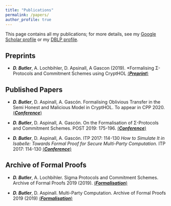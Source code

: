 ```yaml
---
title: "Publications"
permalink: /papers/
author_profile: true
---
```


This page contains all my publications; for more details, see my [Google Scholar profile](https://scholar.google.com/citations?user=b-9lOqgAAAAJ&hl=en) or my [DBLP profile](https://dblp.org/pers/hd/b/Butler_0002:David).

## Preprints

* ***D. Butler***, A. Lochbihler, D. Apsinall, A Gascon (2019). *Formalising Σ-Protocols and Commitment Schemes using CryptHOL [(***Preprint***)](https://eprint.iacr.org/2019/1185.pdf)


## Published Papers

* ***D. Butler***, D. Aspinall, A. Gascón. Formalising Oblivious Transfer in the Semi Honest and Malicious Model in CryptHOL. To appear in CPP 2020. [(***Conference***)](https://eprint.iacr.org/2019/1449.pdf)

* ***D. Butler***, D. Aspinall, A. Gascón. On the Formalisation of Σ-Protocols and Commitment Schemes. POST 2019: 175-196. [(***Conference***)](https://link.springer.com/chapter/10.1007/978-3-030-17138-4_8)

* ***D. Butler***, D. Aspinall, A. Gascón. ITP 2017: 114-130 *How to Simulate It in Isabelle: Towards Formal Proof for Secure Multi-Party Computation.* ITP 2017: 114-130 [(***Conference***)](https://arxiv.org/abs/1805.12482)

## Archive of Formal Proofs

* ***D. Butler***, A. Lochbihler. Sigma Protocols and Commitment Schemes. Archive of Formal Proofs 2019 (2019). [(***Formalisation***)](https://www.isa-afp.org/entries/Sigma_Commit_Crypto.html)

* ***D. Butler***, D. Aspinall. Multi-Party Computation. Archive of Formal Proofs 2019 (2019) [(***Formalisation***)](https://www.isa-afp.org/entries/Multi_Party_Computation.html)
